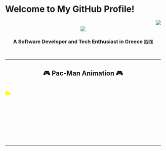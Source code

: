 # Welcome to My GitHub Profile!

<img align="right" src="https://visitor-badge.laobi.icu/badge?page_id=Alexis-Dim.repository-name" />

<h1 align="center">
    <img src="https://readme-typing-svg.herokuapp.com/?font=Righteous&size=35&center=true&vCenter=true&width=500&height=70&duration=4000&lines=Hello+👋+I'm+Alex+!;" />
</h1>

<h3 align="center">A Software Developer and Tech Enthusiast in Greece 🇬🇷</h3>

<br/>
<hr/>

<div align="center">
  <h2>🎮 Pac-Man Animation 🎮</h2>
  <br>
  <!-- Pac-Man Animation -->
  <div style="position: relative; width: 100%; height: 100px; overflow: hidden;">
    <div style="position: absolute; width: 20px; height: 20px; background: yellow; border-radius: 50%; clip-path: polygon(0% 0%, 100% 50%, 0% 100%); animation: movePacman 10s linear infinite;">
      <div style="width: 100%; height: 100%; background: yellow; border-radius: 50%; clip-path: polygon(0% 0%, 100% 50%, 0% 100%); transform: rotate(45deg);"></div>
    </div>
  </div>

  <style>
    @keyframes movePacman {
        0% { transform: translateX(0); }
        100% { transform: translateX(100%); }
    }
  </style>

  <br/><br/><br/>
</div>

<hr/>

<!---
Alexis-Dim/Alexis-Dim is a ✨ special ✨ repository because its `README.md` (this file) appears on your GitHub profile.
You can click the Preview link to take a look at your changes.
--->
